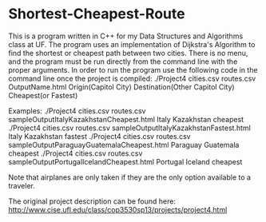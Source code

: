Shortest-Cheapest-Route
=======================

This is a program written in C++ for my Data Structures and Algorithms class at UF. The program uses an implementation of Dijkstra's Algorithm to find the shortest or cheapest path between two cities. There is no menu, and the program must be run directly from the command line with the proper arguments. In order to run the program use the following code in the command line once the project is compiled:  ./Project4 cities.csv routes.csv OutputName.html Origin(Capitol City) Destination(Other Capitol City) Cheapest(or Fastest)

Examples:
./Project4 cities.csv routes.csv sampleOutputItalyKazakhstanCheapest.html Italy Kazakhstan cheapest 
./Project4 cities.csv routes.csv sampleOutputItalyKazakhstanFastest.html Italy Kazakhstan fastest 
./Project4 cities.csv routes.csv sampleOutputParaguayGuatemalaCheapest.html Paraguay Guatemala cheapest 
./Project4 cities.csv routes.csv sampleOutputPortugalIcelandCheapest.html Portugal Iceland cheapest 

Note that airplanes are only taken if they are the only option available to a traveler.

The original project description can be found here: http://www.cise.ufl.edu/class/cop3530sp13/projects/project4.html
